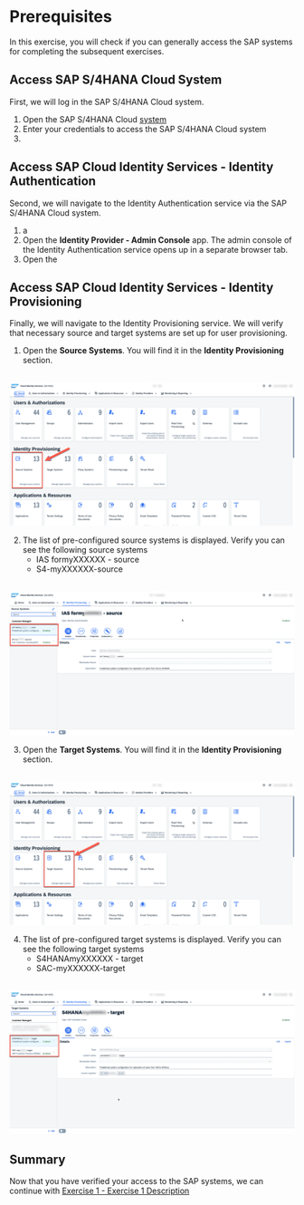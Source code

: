 # Prerequisites

In this exercise, you will check if you can generally access the SAP systems for completing the subsequent exercises.

## Access SAP S/4HANA Cloud System

First, we will log in the SAP S/4HANA Cloud system.

1. Open the SAP S/4HANA Cloud [system](https://myXXXXXX.s4hana.cloud.sap/ui#Shell-home)
2. Enter your credentials to access the SAP S/4HANA Cloud system
3. 

## Access SAP Cloud Identity Services - Identity Authentication

Second, we will navigate to the Identity Authentication service via the SAP S/4HANA Cloud system.

1. a
2. Open the __Identity Provider - Admin Console__ app. The admin console of the Identity Authentication service opens up in a separate browser tab.
3. Open the 

## Access SAP Cloud Identity Services - Identity Provisioning

Finally, we will navigate to the Identity Provisioning service. We will verify that necessary source and target systems are set up for user provisioning.

1. Open the __Source Systems__. You will find it in the __Identity Provisioning__ section.

<br>![](https://github.com/SAP-samples/teched2023-DT167/blob/2ed507b05be0ec535ecf4dd7fc0bb2f17f9a5552/exercises/ex0/images/IPS_source_system.png)

2. The list of pre-configured source systems is displayed. Verify you can see the following source systems
   * IAS formyXXXXXX - source
   * S4-myXXXXXX-source

<br>![](https://github.com/SAP-samples/teched2023-DT167/blob/0a1fa1e8da9754b569415702949a19a82df0af65/exercises/ex0/images/Verify_ips_source_systems.png)

3. Open the __Target Systems__. You will find it in the __Identity Provisioning__ section.

<br>![](https://github.com/SAP-samples/teched2023-DT167/blob/6930836a81ac06e4d1c3bf5d9edf405e4002b910/exercises/ex0/images/IPS_target_system.png)

4. The list of pre-configured target systems is displayed. Verify you can see the following target systems
   * S4HANAmyXXXXXX - target
   * SAC-myXXXXXX-target

<br>![](https://github.com/SAP-samples/teched2023-DT167/blob/23da9f3ac061441a11fc60078e6ec0800b020737/exercises/ex0/images/Verify_ips_target_systems.png)

## Summary

Now that you have verified your access to the SAP systems, we can continue with [Exercise 1 - Exercise 1 Description](../ex1/README.md)
